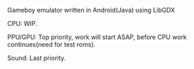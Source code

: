 Gameboy emulator written in Android(Java) using LibGDX

CPU: WIP.

PPU/GPU: Top priority, work will start ASAP, before CPU work continues(need for test roms).

Sound: Last priority.
